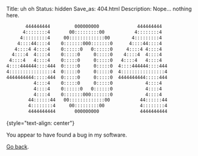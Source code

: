 Title: uh oh
Status: hidden
Save_as: 404.html
Description: Nope&hellip; nothing here.

```txt
       444444444         000000000              444444444  
      4::::::::4       00:::::::::00           4::::::::4  
     4:::::::::4     00:::::::::::::00        4:::::::::4  
    4::::44::::4    0:::::::000:::::::0      4::::44::::4  
   4::::4 4::::4    0::::::0   0::::::0     4::::4 4::::4  
  4::::4  4::::4    0:::::0     0:::::0    4::::4  4::::4  
 4::::4   4::::4    0:::::0     0:::::0   4::::4   4::::4  
4::::444444::::444  0:::::0     0:::::0  4::::444444::::444
4::::::::::::::::4  0:::::0     0:::::0  4::::::::::::::::4
4444444444:::::444  0:::::0     0:::::0  4444444444:::::444
          4::::4    0:::::0     0:::::0            4::::4  
          4::::4    0::::::0   0::::::0            4::::4  
          4::::4    0:::::::000:::::::0            4::::4  
        44::::::44   00:::::::::::::00           44::::::44
        4::::::::4     00:::::::::00             4::::::::4
        4444444444       000000000               4444444444
```
{style="text-align: center"}

<p id="message">You appear to have found a bug in my software.</p>

[Go back](javascript:history.back()).

<script>
    var m = document.getElementById('message');
    if (/\/\/dragoncoder047.github.io\//.test(document.referrer)) {
        var repo = /dragoncoder047.github.io\/(\w+)\//.exec(document.referrer)[1];
        m.innerHTML = 'Sorry for the broken link. If it doesn&apos;t get fixed soon, please <a href="https://github.com/dragoncoder047/' + repo + '/issues">report it</a>.';
    }
</script>
